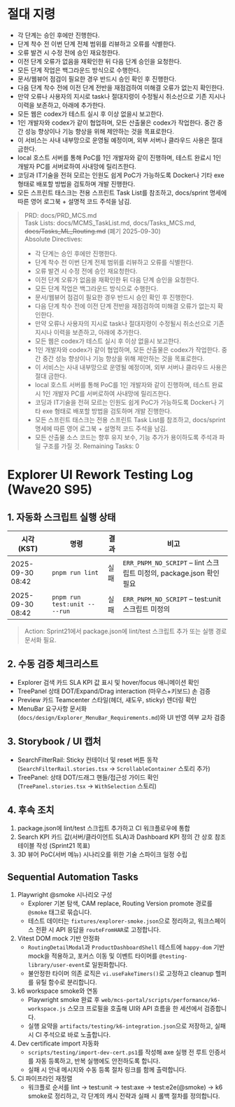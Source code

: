 # 절대 지령
- 각 단계는 승인 후에만 진행한다.
- 단계 착수 전 이번 단계 전체 범위를 리뷰하고 오류를 식별한다.
- 오류 발견 시 수정 전에 승인 재요청한다.
- 이전 단계 오류가 없음을 재확인한 뒤 다음 단계 승인을 요청한다.
- 모든 단계 작업은 백그라운드 방식으로 수행한다.
- 문서/웹뷰어 점검이 필요한 경우 반드시 승인 확인 후 진행한다.
- 다음 단계 착수 전에 이전 단계 전반을 재점검하여 미해결 오류가 없는지 확인한다.
- 만약 오류나 사용자의 지시로 task나 절대지령이 수정될시 취소선으로 기존 지시나 이력을 보존하고, 아래에 추가한다.
- 모든 웹은 codex가 테스트 실시 후 이상 없을시 보고한다.
- 1인 개발자와 codex가 같이 협업하며, 모든 산출물은 codex가 작업한다. 중간 중간 성능 향상이나 기능 향상을 위해 제안하는 것을 목표로한다.
- 이 서비스는 사내 내부망으로 운영될 예정이며, 외부 서버나 클라우드 사용은 절대 금한다.
- local 호스트 서버를 통해 PoC를 1인 개발자와 같이 진행하며, 테스트 완료시 1인 개발자 PC를 서버로하여 사내망에 릴리즈한다.
- 코딩과 IT기술을 전혀 모르는 인원도 쉽게 PoC가 가능하도록 Docker나 기타 exe 형태로 배포할 방법을 검토하며 개발 진행한다.
- 모든 스프린트 태스크는 전용 스프린트 Task List를 참조하고, docs/sprint 명세에 따른 영어 로그북 + 설명적 코드 주석을 남김.

> PRD: docs/PRD_MCS.md  
> Task Lists: docs/MCMS_TaskList.md, docs/Tasks_MCS.md, ~~docs/Tasks_ML_Routing.md~~ (폐기 2025-09-30)  
> Absolute Directives:
>
> - 각 단계는 승인 후에만 진행한다.
> - 단계 착수 전 이번 단계 전체 범위를 리뷰하고 오류를 식별한다.
> - 오류 발견 시 수정 전에 승인 재요청한다.
> - 이전 단계 오류가 없음을 재확인한 뒤 다음 단계 승인을 요청한다.
> - 모든 단계 작업은 백그라운드 방식으로 수행한다.
> - 문서/웹뷰어 점검이 필요한 경우 반드시 승인 확인 후 진행한다.
> - 다음 단계 착수 전에 이전 단계 전반을 재점검하여 미해결 오류가 없는지 확인한다.
> - 만약 오류나 사용자의 지시로 task나 절대지령이 수정될시 취소선으로 기존 지시나 이력을 보존하고, 아래에 추가한다.
> - 모든 웹은 codex가 테스트 실시 후 이상 없을시 보고한다.
> - 1인 개발자와 codex가 같이 협업하며, 모든 산출물은 codex가 작업한다. 중간 중간 성능 향상이나 기능 향상을 위해 제안하는 것을 목표로한다.
> - 이 서비스는 사내 내부망으로 운영될 예정이며, 외부 서버나 클라우드 사용은 절대 금한다.
> - local 호스트 서버를 통해 PoC를 1인 개발자와 같이 진행하며, 테스트 완료시 1인 개발자 PC를 서버로하여 사내망에 릴리즈한다.
> - 코딩과 IT기술을 전혀 모르는 인원도 쉽게 PoC가 가능하도록 Docker나 기타 exe 형태로 배포할 방법을 검토하며 개발 진행한다.
> - 모든 스프린트 태스크는 전용 스프린트 Task List를 참조하고, docs/sprint 명세에 따른 영어 로그북 + 설명적 코드 주석을 남김.
> - 모든 산출물 소스 코드는 향후 유지 보수, 기능 추가가 용이하도록 주석과 파일 구조를 가질 것.
>   Remaining Tasks: 0

# Explorer UI Rework Testing Log (Wave20 S95)

## 1. 자동화 스크립트 실행 상태

| 시각 (KST)       | 명령                          | 결과 | 비고                                                                |
| ---------------- | ----------------------------- | ---- | ------------------------------------------------------------------- |
| 2025-09-30 08:42 | `pnpm run lint`               | 실패 | `ERR_PNPM_NO_SCRIPT` – lint 스크립트 미정의, package.json 확인 필요 |
| 2025-09-30 08:42 | `pnpm run test:unit -- --run` | 실패 | `ERR_PNPM_NO_SCRIPT` – test:unit 스크립트 미정의                    |

> Action: Sprint21에서 package.json에 lint/test 스크립트 추가 또는 실행 경로 문서화 필요.

## 2. 수동 검증 체크리스트

- Explorer 검색 카드 SLA KPI 값 표시 및 hover/focus 애니메이션 확인
- TreePanel 상태 DOT/Expand/Drag interaction (마우스+키보드) 손 검증
- Preview 카드 Teamcenter 스타일(헤더, 섀도우, sticky) 렌더링 확인
- MenuBar 요구사항 문서화(`docs/design/Explorer_MenuBar_Requirements.md`)와 UI 반영 여부 교차 검증

## 3. Storybook / UI 캡처

- SearchFilterRail: Sticky 컨테이너 및 reset 버튼 동작 (`SearchFilterRail.stories.tsx` → `ScrollableContainer` 스토리 추가)
- TreePanel: 상태 DOT/드래그 핸들/접근성 가이드 확인 (`TreePanel.stories.tsx` → `WithSelection` 스토리)

## 4. 후속 조치

1. package.json에 lint/test 스크립트 추가하고 CI 워크플로우에 통합
2. Search KPI 카드 값(서버/클라이언트 SLA)과 Dashboard KPI 정의 간 상호 참조 테이블 작성 (Sprint21 목표)
3. 3D 뷰어 PoC(서버 메뉴) 시나리오를 위한 기술 스파이크 일정 수립

## Sequential Automation Tasks
1. Playwright @smoke 시나리오 구성
   - Explorer 기본 탐색, CAM replace, Routing Version promote 경로를 `@smoke` 태그로 묶습니다.
   - 테스트 데이터는 `fixtures/explorer-smoke.json`으로 정리하고, 워크스페이스 전환 시 API 응답을 `routeFromHAR`로 고정합니다.
2. Vitest DOM mock 기반 안정화
   - `RoutingDetailModal`과 `ProductDashboardShell` 테스트에 `happy-dom` 기반 mock을 적용하고, 포커스 이동 및 이벤트 타이머를 `@testing-library/user-event`로 일원화합니다.
   - 불안정한 타이머 의존 로직은 `vi.useFakeTimers()`로 고정하고 cleanup 헬퍼를 유틸 함수로 분리합니다.
3. k6 workspace smoke와 연동
   - Playwright smoke 완료 후 `web/mcs-portal/scripts/performance/k6-workspace.js` 스모크 프로필을 호출해 UI와 API 흐름을 한 세션에서 검증합니다.
   - 실행 요약을 `artifacts/testing/k6-integration.json`으로 저장하고, 실패 시 CI 주석으로 바로 노출합니다.
4. Dev certificate import 자동화
   - `scripts/testing/import-dev-cert.ps1`를 작성해 axe 실행 전 루트 인증서를 자동 등록하고, 반복 실행에도 안전하도록 합니다.
   - 실패 시 안내 메시지와 수동 등록 절차 링크를 함께 출력합니다.
5. CI 파이프라인 재정렬
   - 워크플로 순서를 lint → test:unit → test:axe → test:e2e(@smoke) → k6 smoke로 정리하고, 각 단계의 캐시 전략과 실패 시 롤백 절차를 정의합니다.

